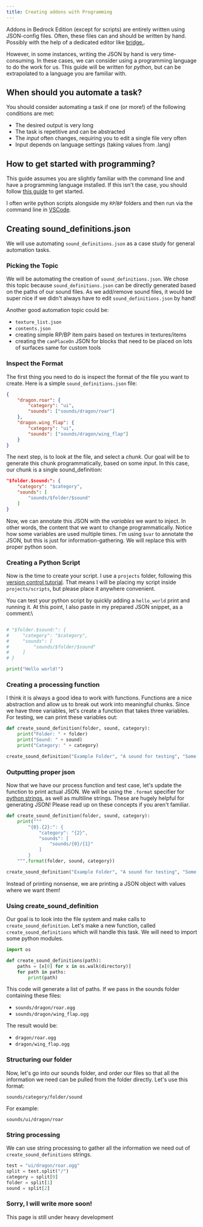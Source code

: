 ```yaml
---
title: Creating addons with Programming
---
```


Addons in Bedrock Edition (except for scripts) are entirely written using JSON-config files. Often, these files can and should be written by hand. Possibly with the help of a dedicated editor like [bridge.](https://bridge-core.github.io/).

However, in some instances, writing the JSON by hand is very time-consuming. In these cases, we can consider using a programming language to do the work for us. This guide will be written for _python_, but can be extrapolated to a language you are familiar with.

## When should you automate a task?

You should consider automating a task if one (or more!) of the following conditions are met:

-   The desired output is very long
-   The task is repetitive and can be abstracted
-   The _input_ often changes, requiring you to edit a single file very often
-   Input depends on language settings (taking values from .lang)

## How to get started with programming?

This guide assumes you are slightly familiar with the command line and have a programming language installed. If this isn't the case, you should follow [this guide](https://www.programiz.com/python-programming/first-program) to get started.

I often write python scripts alongside my `RP`/`BP` folders and then run via the command line in [VSCode](https://code.visualstudio.com/).

## Creating sound_definitions.json

We will use automating `sound_definitions.json` as a case study for general automation tasks.

### Picking the Topic

We will be automating the creation of `sound_definitions.json`. We chose this topic because `sound_definitions.json` can be directly generated based on the paths of our sound files. As we add/remove sound files, it would be super nice if we didn't always have to edit `sound_definitions.json` by hand!

Another good automation topic could be:

-   `texture_list.json`
-   `contents.json`
-   creating simple RP/BP item pairs based on textures in textures/items
-   creating the `canPlaceOn` JSON for blocks that need to be placed on lots of surfaces same for custom tools

### Inspect the Format

The first thing you need to do is inspect the format of the file you want to create. Here is a simple `sound_definitions.json` file:

<CodeHeader></CodeHeader>

```json
{
	"dragon.roar": {
		"category": "ui",
		"sounds": ["sounds/dragon/roar"]
	},
	"dragon.wing_flap": {
		"category": "ui",
		"sounds": ["sounds/dragon/wing_flap"]
	}
}
```

The next step, is to look at the file, and select a _chunk_. Our goal will be to generate this chunk programmatically, based on some _input_. In this case, our chunk is a single sound_definition:

<CodeHeader></CodeHeader>

```json
"$folder.$sound:": {
    "category": "$category",
    "sounds": [
        "sounds/$folder/$sound"
    ]
}
```

Now, we can annotate this JSON with the _variables_ we want to inject. In other words, the content that we want to change programmatically. Notice how some variables are used multiple times. I'm using `$var` to annotate the JSON, but this is just for information-gathering. We will replace this with proper python soon.

### Creating a Python Script

Now is the time to create your script. I use a `projects` folder, following this [version control tutorial](/meta/version-control). That means I will be placing my script inside `projects/scripts`, but please place it anywhere convenient.

You can test your python script by quickly adding a `hello_world` print and running it. At this point, I also paste in my prepared JSON snippet, as a comment:\

```py

# "$folder.$sound:": {
#     "category": "$category",
#     "sounds": [
#         "sounds/$folder/$sound"
#     ]
# }

print("Hello world!")
```

### Creating a processing function

I think it is always a good idea to work with functions. Functions are a nice abstraction and allow us to break out work into meaningful chunks. Since we have three variables, let's create a function that takes three variables. For testing, we can print these variables out:

```py
def create_sound_definition(folder, sound, category):
    print("Folder: " + folder)
    print("Sound: " + sound)
    print("Category: " + category)

create_sound_definition("Example Folder", "A sound for testing", "Some category :)")
```

### Outputting proper json

Now that we have our process function and test case, let's update the function to print actual JSON. We will be using the `.format` specifier for [python strings](https://www.scaler.com/topics/python/strings-in-python/), as well as multiline strings. These are hugely helpful for generating JSON! Please read up on these concepts if you aren't familiar.

```py
def create_sound_definition(folder, sound, category):
    print("""
        "{0}.{2}:": {
            "category": "{2}",
            "sounds": [
                "sounds/{0}/{1}"
            ]
        }
    """.format(folder, sound, category))

create_sound_definition("Example Folder", "A sound for testing", "Some category :)")
```

Instead of printing nonsense, we are printing a JSON object with values where we want them!

### Using create_sound_definition

Our goal is to look into the file system and make calls to `create_sound_definition`. Let's make a new function, called `create_sound_definitions` which will handle this task. We will need to import some python modules.

```py
import os

def create_sound_definitions(path):
    paths = [x[0] for x in os.walk(directory)]
    for path in paths:
        print(path)
```

This code will generate a list of paths. If we pass in the sounds folder containing these files:

-   `sounds/dragon/roar.ogg`
-   `sounds/dragon/wing_flap.ogg`

The result would be:

-   `dragon/roar.ogg`
-   `dragon/wing_flap.ogg`

### Structuring our folder

Now, let's go into our sounds folder, and order our files so that all the information we need can be pulled from the folder directly. Let's use this format:

`sounds/category/folder/sound`

For example:

`sounds/ui/dragon/roar`

### String processing

We can use string processing to gather all the information we need out of `create_sound_definitions` strings.

```py
test = "ui/dragon/roar.ogg"
split = test.split("/")
category = split[0]
folder = split[1]
sound = split[2]
```

### Sorry, I will write more soon!
 This page is still under heavy development